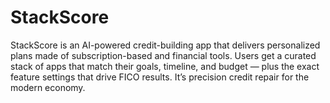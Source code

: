 # StackScore

StackScore is an AI-powered credit-building app that delivers personalized plans made of subscription-based and financial tools. Users get a curated stack of apps that match their goals, timeline, and budget — plus the exact feature settings that drive FICO results. It’s precision credit repair for the modern economy.

